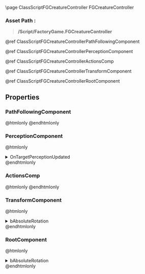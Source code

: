 \page ClassScriptFGCreatureController FGCreatureController
### Asset Path :
<b><blockquote>/Script/FactoryGame.FGCreatureController</blockquote></b>
@ref ClassScriptFGCreatureControllerPathFollowingComponent

@ref ClassScriptFGCreatureControllerPerceptionComponent

@ref ClassScriptFGCreatureControllerActionsComp

@ref ClassScriptFGCreatureControllerTransformComponent

@ref ClassScriptFGCreatureControllerRootComponent

## Properties

### PathFollowingComponent
@htmlonly
@endhtmlonly

### PerceptionComponent
@htmlonly
<details>
 <summary>OnTargetPerceptionUpdated</summary>
<blockquote>0</blockquote>
</details>
@endhtmlonly

### ActionsComp
@htmlonly
@endhtmlonly

### TransformComponent
@htmlonly
<details>
 <summary>bAbsoluteRotation</summary>
<blockquote>True</blockquote>
</details>
@endhtmlonly

### RootComponent
@htmlonly
<details>
 <summary>bAbsoluteRotation</summary>
<blockquote>True</blockquote>
</details>
@endhtmlonly

